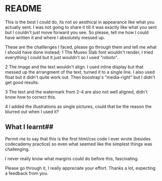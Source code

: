 # README #


This is the best I could do, its not so aesthical in appearance like what you actually sent. I was not going to share it till it was exactly like what you
sent but I couldn't just move forward you see. So please, tell me how I could have written it and where I absolutely messed up.

These are the challlenges I faced,
please go through them and tell me what I should have done instead;
1	The Museo Slab font wouldn't render, I tried everything I could but it just wouldn't so I used "roboto".

2	The image and the text wouldn't align. I used inline display but that messed up the arrangment of the text, turned it to a single line.
I also used float but it didn't quite work out. Then boostrap's "media-right" but I didn't get good results.

3	The text and the watermark from 2-4 are also not well aligned, didn't know how to correct this. 

4	I added the illustrations as single pictures, could that be the reason the blurred out when I used it?

## What I learnt##
Permit me to say that this is the first html/css code I ever wrote (besides codecademy practice) so even what seemed like the simplest things was challenging.

I never really know what margins could do before this, fascinating. 

Please go through it, I really appreciate your effort. Thanks a lot, expecting a feedback from you.
